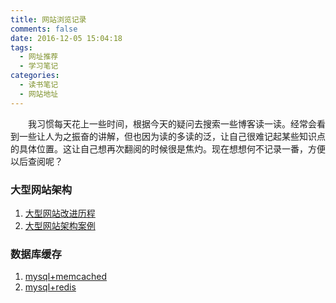 ```yaml
---
title: 网站浏览记录
comments: false
date: 2016-12-05 15:04:18
tags:
  - 网址推荐
  - 学习笔记
categories:
  - 读书笔记
  - 网站地址
---
```


　　我习惯每天花上一些时间，根据今天的疑问去搜索一些博客读一读。经常会看到一些让人为之振奋的讲解，但也因为读的多读的泛，让自己很难记起某些知识点的具体位置。这让自己想再次翻阅的时候很是焦灼。现在想想何不记录一番，方便以后查阅呢？

<!--more-->

### 大型网站架构
1. [大型网站改进历程](http://www.cnblogs.com/elves/p/4259188.html)
2. [大型网站架构案例](http://www.cnblogs.com/itfly8/p/5006197.html)

### 数据库缓存
1. [mysql+memcached](http://www.360sdn.com/architect/2015/0504/8691.html)
2. [mysql+redis](http://www.voidcn.com/blog/bantiaomichong/article/p-6158870.html)
